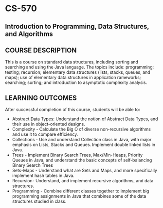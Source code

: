 # CS-570
## Introduction to Programming, Data Structures, and Algorithms

## COURSE DESCRIPTION
This is a course on standard data structures, including sorting and searching and using the Java language. The topics include: programming; testing; recursion; elementary data structures (lists, stacks, queues, and maps); use of elementary data structures in application rameworks; searching; sorting; and introduction to asymptotic complexity analysis.

## LEARNING OUTCOMES
After successful completion of this course, students will be able to:
- Abstract Data Types: Understand the notion of Abstract Data Types, and their use in object-oriented designs.
- Complexity - Calculate the Big O of diverse non-recursive algorithms and use it to compare efficiency.
- Collections - Use and understand Collection class in Java, with major emphasis on Lists, Stacks and Queues. Implement double linked lists in Java.
- Trees - Implement Binary Search Trees, Max/Min-Heaps, Priority Queues in Java, and understand the basic concepts of self-balancing Binary Search Trees
- Sets-Maps - Understand what are Sets and Maps, and more specifically implement hash tables in Java.
- Recursion- Understand, and implement recursive algorithms, and data structures.
- Programming - Combine different classes together to implement big programming assignments in Java that combines some of the data structures studied in class.
